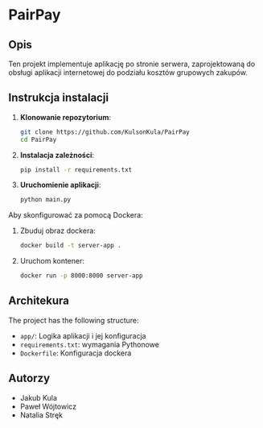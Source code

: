 # PairPay

## Opis
Ten projekt implementuje aplikację po stronie serwera, zaprojektowaną do obsługi aplikacji internetowej do podziału kosztów grupowych zakupów.

## Instrukcja instalacji

1. **Klonowanie repozytorium**:
   ```bash
   git clone https://github.com/KulsonKula/PairPay
   cd PairPay
   ```

2. **Instalacja zależności**:
   ```bash
   pip install -r requirements.txt
   ```

3. **Uruchomienie aplikacji**:
   ```bash
   python main.py
   ```

Aby skonfigurować za pomocą Dockera:
1. Zbuduj obraz dockera:
   ```bash
   docker build -t server-app .
   ```
2. Uruchom kontener:
   ```bash
   docker run -p 8000:8000 server-app
   ```

## Architekura
The project has the following structure:
- `app/`: Logika aplikacji i jej konfiguracja
- `requirements.txt`: wymagania Pythonowe
- `Dockerfile`: Konfiguracja dockera

## Autorzy
- Jakub Kula
- Paweł Wójtowicz
- Natalia Stręk
  
